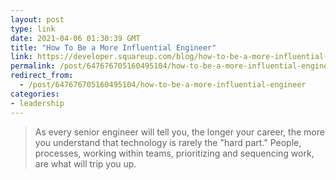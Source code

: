 ```yaml
---
layout: post
type: link
date: 2021-04-06 01:30:39 GMT
title: "How To Be a More Influential Engineer"
link: https://developer.squareup.com/blog/how-to-be-a-more-influential-engineer/
permalink: /post/647676705160495104/how-to-be-a-more-influential-engineer
redirect_from: 
  - /post/647676705160495104/how-to-be-a-more-influential-engineer
categories:
- leadership
---
```

<blockquote>As every senior engineer will tell you, the longer your career, the more you understand that technology is rarely the "hard part." People, processes, working within teams, prioritizing and sequencing work, are what will trip you up.</blockquote>

